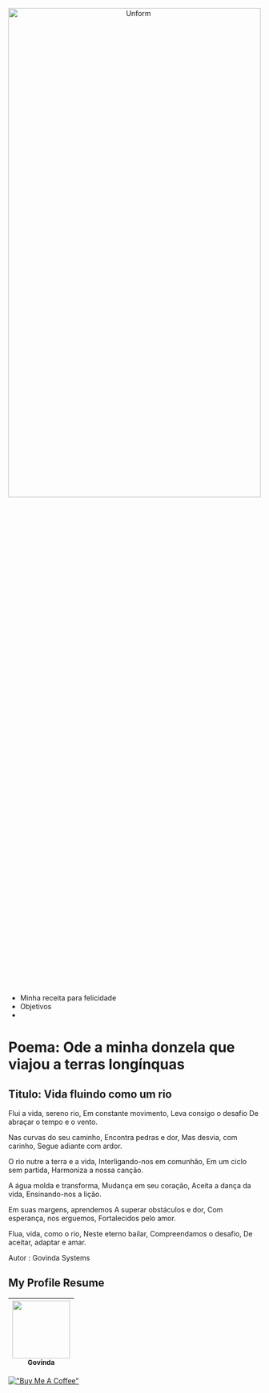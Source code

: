<p align="center">
<img src="https://i.giphy.com/media/QnU6mOrBbElaIQz4Fe/giphy.webp" height="50%" width="100%" alt="Unform" />
</p>

* Minha receita para felicidade
* Objetivos
* 

# Poema: Ode a minha donzela que viajou a terras longínquas 

## Titulo: Vida fluindo como um rio

Flui a vida, sereno rio,
Em constante movimento,
Leva consigo o desafio
De abraçar o tempo e o vento.

Nas curvas do seu caminho,
Encontra pedras e dor,
Mas desvia, com carinho,
Segue adiante com ardor.

O rio nutre a terra e a vida,
Interligando-nos em comunhão,
Em um ciclo sem partida,
Harmoniza a nossa canção.

A água molda e transforma,
Mudança em seu coração,
Aceita a dança da vida,
Ensinando-nos a lição.

Em suas margens, aprendemos
A superar obstáculos e dor,
Com esperança, nos erguemos,
Fortalecidos pelo amor.

Flua, vida, como o rio,
Neste eterno bailar,
Compreendamos o desafio,
De aceitar, adaptar e amar.

Autor : Govinda Systems

## My Profile Resume

| [<img src="https://avatars.githubusercontent.com/u/498332?s=400&u=9b7a8aa8743ec4dd3c84d8c382aa31fb1b6c8abf&v=4" width=115><br><sub>Govinda</sub>](https://github.com/govinda777) |
| :---: |

[!["Buy Me A Coffee"](https://user-images.githubusercontent.com/1376749/120938564-50c59780-c6e1-11eb-814f-22a0399623c5.png)](https://www.buymeacoffee.com/govinda777)

